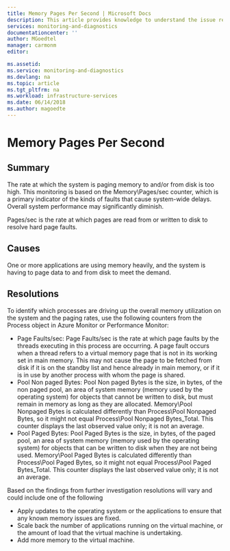 ```yaml
---
title: Memory Pages Per Second | Microsoft Docs
description: This article provides knowledge to understand the issue reported, what are the possible causes, and how to resolve the health issue identified by Azure Monitor VM Health.
services: monitoring-and-diagnostics
documentationcenter: ''
author: MGoedtel
manager: carmonm
editor: 

ms.assetid: 
ms.service: monitoring-and-diagnostics
ms.devlang: na
ms.topic: article
ms.tgt_pltfrm: na
ms.workload: infrastructure-services
ms.date: 06/14/2018
ms.author: magoedte
---
```


# Memory Pages Per Second

## Summary

The rate at which the system is paging memory to and/or from disk is too high. This monitoring is based on the Memory\Pages/sec counter, which is a primary indicator of the kinds of faults that cause system-wide delays. Overall system performance may significantly diminish.

Pages/sec is the rate at which pages are read from or written to disk to resolve hard page faults.

## Causes

One or more applications are using memory heavily, and the system is having to page data to and from disk to meet the demand.

## Resolutions

To identify which processes are driving up the overall memory utilization on the system and the paging rates, use the following counters from the Process object in Azure Monitor or Performance Monitor:

- Page Faults/sec: Page Faults/sec is the rate at which page faults by the threads executing in this process are occurring.  A page fault occurs when a thread refers to a virtual memory page that is not in its working set in main memory. This may not cause the page to be fetched from disk if it is on the standby list and hence already in main memory, or if it is in use by another process with whom the page is shared.
- Pool Non paged Bytes: Pool Non paged Bytes is the size, in bytes, of the non paged pool, an area of system memory (memory used by the operating system) for objects that cannot be written to disk, but must remain in memory as long as they are allocated.  Memory\Pool Nonpaged Bytes is calculated differently than Process\Pool Nonpaged Bytes, so it might not equal Process\Pool Nonpaged Bytes\_Total.  This counter displays the last observed value only; it is not an average.
- Pool Paged Bytes: Pool Paged Bytes is the size, in bytes, of the paged pool, an area of system memory (memory used by the operating system) for objects that can be written to disk when they are not being used.  Memory\Pool Paged Bytes is calculated differently than Process\Pool Paged Bytes, so it might not equal Process\Pool Paged Bytes\_Total. This counter displays the last observed value only; it is not an average.

Based on the findings from further investigation resolutions will vary and could include one of the following

- Apply updates to the operating system or the applications to ensure that any known memory issues are fixed.
- Scale back the number of applications running on the virtual machine, or the amount of load that the virtual machine is undertaking.
- Add more memory to the virtual machine.